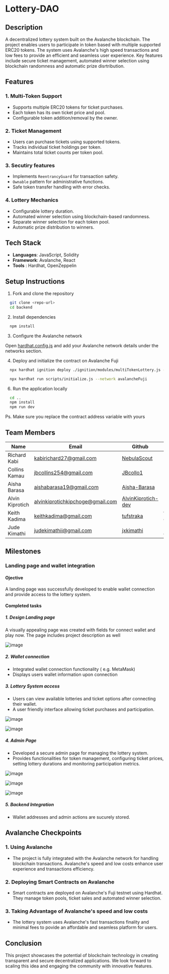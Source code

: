 # Lottery-DAO
## Description
A decentralized lottery system built on the Avalanche blockchain. The project enables users to participate in token based with multiple supported ERC20 tokens. The system uses Avalanche's high speed transactions and low fees to provide an efficient and seamless user experience. Key features include secure ticket management, automated winner selection using blockchain randomness and automatic prize disrtribution.

## Features

### 1. **Multi-Token Support**

- Supports multiple ERC20 tokens for ticket purchases.
- Each token has its own ticket price and pool.
- Configurable token addition/removal by the owner.

### 2. **Ticket Management**

- Users can purchase tickets using supported tokens.
- Tracks individual ticket holdings per token.
- Maintains total ticket counts per token pool.

### 3. **Secutiry features**

- Implements `ReentrancyGuard` for transaction safety.
- `Ownable` pattern for administrative functions.
- Safe token transfer handling with error checks.

### 4. Lottery Mechanics

- Configurable lottery duration.
- Automated winner selection using blockchain-based randomness.
- Separate winner selection for each token pool.
- Automatic prize distribution to winners.

## Tech Stack

- **Languages**: JavaScript, Solidity
- **Framework**: Avalanche, React
- **Tools**    : Hardhat, OpenZeppelin

## Setup Instructions

1. Fork and clone the repository

```bash
  git clone <repo-url>
  cd backend
```

2. Install dependencies

```bash
  npm install
```

3. Configure the Avalanche network

Open [hardhat.config.js](./backend/hardhat.config.js) and add your Avalanche network details under the networks section.

4. Deploy and initialize the contract on Avalanche Fuji

```bash
  npx hardhat ignition deploy ./ignition/modules/multiTokenLottery.js --network avalancheFuji

  npx hardhat run scripts/initialize.js --network avalancheFuji
```

6. Run the application locally

```bash
  cd ..
  npm install
  npm run dev
```

Ps. Make sure you replace the contract address variable with yours

## Team Members

| Name | Email | Github | Role |
|------|--------|--------|------|
| Richard Kabi | [kabirichard27@gmail.com](mailto:kabirichard27@gmail.com) | [NebulaScout](https://github.com/NebulaScout) |
| Collins Kamau | [jbcollins254@gmail.com](mailto:jbcollins254@gmail.com) | [JBcollo1](https://github.com/JBcollo1) |
| Aisha Barasa | [aishabarasa19@gmail.com](mailto:aishabarasa19@gmail.com) | [Aisha-Barasa](https://github.com/Aisha-Barasa) | Developer
| Alvin Kiprotich | [alvinkiprotichkipchoge@gmail.com](mailto:alvinkiprotichkipchoge@gmail.com) | [AlvinKiprotich-dev](https://github.com/AlvinKiprotich-dev) |
| Keith Kadima | [keithkadima@gmail.com](mailto:keithkadima@gmail.com) | [tufstraka](https://github.com/tufstraka) | full stack dev
| Jude Kimathi | [judekimathii@gmail.com](mailto:judekimathii@gmail.com) | [jxkimathi](https://github.com/jxkimathi) | Backend dev


## Milestones
### Landing page and wallet integration
#### Ojective
A landing page was successfully developed to enable wallet connection and provide access to the lottery system.

#### Completed tasks
##### 1. Design Landing page
A visually appealing page was created with fields for connect wallet and play now.
The page includes project description as well

![image](https://github.com/user-attachments/assets/ba6f5807-9237-4b56-842e-4979ef8cd91f) 

##### 2. Wallet connection
- Integrated wallet connection functionality ( e.g. MetaMask)
- Displays users wallet information upon connection

##### 3. Lottery System access
- Users can view available lotteries and ticket options after connecting their wallet.
- A user friendly interface allowing ticket purchases and participation.

![image](https://github.com/user-attachments/assets/57976104-a487-46c8-a6e9-31cc2bb30af0) 

![image](https://github.com/user-attachments/assets/a24f5a53-f655-483f-9042-80f8a47d9737) 

##### 4. Admin Page
- Developed a secure admin page for managing the lottery system.
- Provides functionalities for token management, configuring ticket prices, setting lottery durations and monitoring participation metrics.

![image](https://github.com/user-attachments/assets/016f7bd2-0492-4ffd-b2e8-55f81b6ce89d) 

![image](https://github.com/user-attachments/assets/b3e777a3-9b3b-4332-834f-f7640ade8b6d) 

![image](https://github.com/user-attachments/assets/9409ba6e-2a60-4ae8-a759-3a3b13a52923) 

##### 5. Backend Integration
- Wallet addresses and admin actions are sucurely stored.

## Avalanche Checkpoints
### 1. Using Avalanche
- The project is fully integrated with the Avalanche network for handling blockchain transactions. Avalanche's speed and low costs enhance user experience and transactions efficiency.

### 2. Deploying Smart Contracts on  Avalanche
- Smart contracts are deployed on Avalanche's Fuji testnet using Hardhat. They manage token pools, ticket sales and automated winner selection.

### 3. Taking Advantage of Avalanche's speed and low costs
- The lottery system uses Avalanche's fast transactions finality and minimal fees to povide an affordable and seamless platform for users.

## Conclusion
This project showcases the potential of blockchain technology in creating transparent and secure decentralized applications. We look forward to scaling this idea and engaging the community with innovative features.




